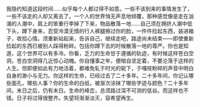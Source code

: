 我隐约知道这段时间……似乎每个人都过得不如意。一些不该到来的事情发生了，一些不该走的人却又离去了。一个人的世界悄无声息地倾覆，那种感觉像是走在汹涌的人潮中，肩上的笨重行李掉了下来，物品散落一地……自己须在拥挤人潮中低下头，蹲下身来，忍受冷漠无情的行人裤腿擦过你的脸，一件件捡起东西，装进箱子，收拾心情。须重新站起来，告诉自己，继续走吧，路途尚未结束——即使重新捡起的东西已被别人踩得粉碎。包括你蹲下去的时候散落一地的尊严。你也是知道，这个世界可以有多冷。你看，乏力的生命甘于遵循的轨迹，有时候这样苍白空洞，苍白空洞得几近惊心动魄。你自懂事之年，便暗自坚定着，不要沦落于这样的人生。但即便如此有力地活着，都难免轧于时光的轭下，于嘎吱粉碎的声音中明白自身的渺小与无力。你这样的生命，已经过去了二十多年。二十多年间，你记认哪些面孔，哪些人事？你的生命的白纸，被渐次涂抹了哪些字迹与颜色？二十多年间，末日之后，仍有末日。生命的峰峦，总须路过深不可测的低谷。而这样也不错。日子将过得很整齐。失望将渐渐淡灭，容希望再生。
